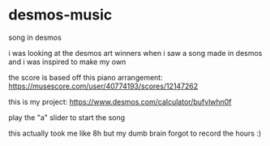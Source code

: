 # desmos-music
song in desmos

i was looking at the desmos art winners when i saw a song made in desmos and i was inspired to make my own

the score is based off this piano arrangement: https://musescore.com/user/40774193/scores/12147262

this is my project: https://www.desmos.com/calculator/bufvlwhn0f

play the "a" slider to start the song

this actually took me like 8h but my dumb brain forgot to record the hours :)
